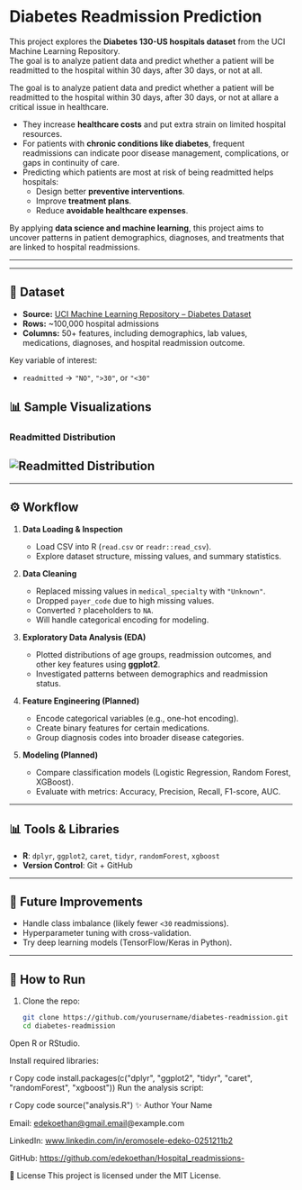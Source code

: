  # Diabetes Readmission Prediction

This project explores the **Diabetes 130-US hospitals dataset** from the UCI Machine Learning Repository.  
The goal is to analyze patient data and predict whether a patient will be readmitted to the hospital within 30 days, after 30 days, or not at all.  

  
The goal is to analyze patient data and predict whether a patient will be readmitted to the hospital within 30 days, after 30 days, or not at allare a critical issue in healthcare.  
- They increase **healthcare costs** and put extra strain on limited hospital resources.  
- For patients with **chronic conditions like diabetes**, frequent readmissions can indicate poor disease management, complications, or gaps in continuity of care.  
- Predicting which patients are most at risk of being readmitted helps hospitals:  
  - Design better **preventive interventions**.  
  - Improve **treatment plans**.  
  - Reduce **avoidable healthcare expenses**.  

By applying **data science and machine learning**, this project aims to uncover patterns in patient demographics, diagnoses, and treatments that are linked to hospital readmissions.  

---

---

## 📂 Dataset
- **Source:** [UCI Machine Learning Repository – Diabetes Dataset](https://archive.ics.uci.edu/ml/datasets/diabetes+130-us+hospitals+for+years+1999-2008)  
- **Rows:** ~100,000 hospital admissions  
- **Columns:** 50+ features, including demographics, lab values, medications, diagnoses, and hospital readmission outcome.  

Key variable of interest:
- `readmitted` → `"NO"`, `">30"`, or `"<30"`


## 📊 Sample Visualizations

### Readmitted Distribution
![Readmitted Distribution](plots/count_vs_readmitted.png)
---
---

## ⚙️ Workflow
1. **Data Loading & Inspection**
   - Load CSV into R (`read.csv` or `readr::read_csv`).
   - Explore dataset structure, missing values, and summary statistics.  

2. **Data Cleaning**
   - Replaced missing values in `medical_specialty` with `"Unknown"`.  
   - Dropped `payer_code` due to high missing values.  
   - Converted `?` placeholders to `NA`.  
   - Will handle categorical encoding for modeling.  

3. **Exploratory Data Analysis (EDA)**
   - Plotted distributions of age groups, readmission outcomes, and other key features using **ggplot2**.  
   - Investigated patterns between demographics and readmission status.  

4. **Feature Engineering (Planned)**
   - Encode categorical variables (e.g., one-hot encoding).  
   - Create binary features for certain medications.  
   - Group diagnosis codes into broader disease categories.  

5. **Modeling (Planned)**
   - Compare classification models (Logistic Regression, Random Forest, XGBoost).  
   - Evaluate with metrics: Accuracy, Precision, Recall, F1-score, AUC.  

---

## 📊 Tools & Libraries
- **R**: `dplyr`, `ggplot2`, `caret`, `tidyr`, `randomForest`, `xgboost`  
- **Version Control**: Git + GitHub  

---

## 🚀 Future Improvements
- Handle class imbalance (likely fewer `<30` readmissions).  
- Hyperparameter tuning with cross-validation.  
- Try deep learning models (TensorFlow/Keras in Python).  

---

## 📌 How to Run
1. Clone the repo:
   ```bash
   git clone https://github.com/yourusername/diabetes-readmission.git
   cd diabetes-readmission
Open R or RStudio.

Install required libraries:

r
Copy code
install.packages(c("dplyr", "ggplot2", "tidyr", "caret", "randomForest", "xgboost"))
Run the analysis script:

r
Copy code
source("analysis.R")
✨ Author
Your Name

Email: edekoethan@gmail.email@example.com

LinkedIn: www.linkedin.com/in/eromosele-edeko-0251211b2

GitHub: https://github.com/edekoethan/Hospital_readmissions-

📖 License
This project is licensed under the MIT License.
